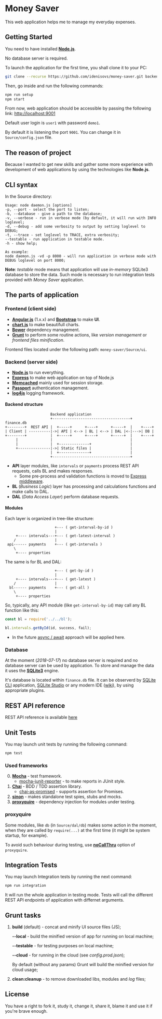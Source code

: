 # Money Saver

This web application helps me to manage my everyday expenses. 

## Getting Started

You need to have installed [**Node.js**](https://nodejs.org/en/).

No database server is required.

To launch the application for the first time, you shall clone it to your PC:

```bash
git clone --recurse https://github.com/idenisovs/money-saver.git backend
```

Then, go inside and run the following commands:

```bash
npm run setup
npm start
```

From now, web application should be accessible by passing the following link: [http://localhost:9001](http://localhost:9001)

Default user login is `user1` with password `demo1`.

By default it is listening the port `9001`. You can change it in `Source/config.json` file.

## The reason of project

Because I wanted to get new skills and gather some more experience with development of web applications by using the technologies like **Node.js**.

## CLI syntax

In the Source directory:

```
Usage: node daemon.js [options]
-p, --port - select the port to listen;
-b, --database - give a path to the database;
-v, --verbose - run in verbose mode (by default, it will run with INFO loglevel;
-d, --debug - add some verbosity to output by setting loglevel to DEBUG;
-t, --trace - set loglevel to TRACE, extra verbosity;
--testable - run application in testable mode.
-h - show help;

As example:
node daemon.js -vd -p 8000 - will run application in verbose mode with DEBUG loglevel on port 8000;
```

**Note**: _testable_ mode means that application will use _in-memory_ SQLite3 database to store the data. Such mode is necessary to run integration tests provided with _Money Saver_ application.

## The parts of application

### Frontend (client side)

* [**Angular.js**](https://angularjs.org/) (1.x.x) and [**Bootstrap**](https://getbootstrap.com/) to make **UI**.
* [**chart.js**](https://www.chartjs.org/) to make beautifull charts.
* [**Bower**](https://bower.io/) dependency management.
* [**Grunt**](https://gruntjs.com/) to perform some routine actions, like _version management_ or _frontend files minification_.

Frontend files located under the following path: `money-saver/Source/ui`.

### Backend (server side)

* [**Node.js**](https://nodejs.org/en/) to run everything.
* [**Express**](http://expressjs.com/) to make web application on top of Node.js
* [**Memcached**](https://memcached.org/) mainly used for session storage.
* [**Passport**](http://www.passportjs.org/) authentication management.
* [**log4js**](https://www.npmjs.com/package/log4js) logging framework.

#### Backend structure

```
                     Backend application
                     +------------------------------------+    finance.db
+--------+  REST API |  +-----+      +----+      +-----+  |    +----+
| Client | ----------|->| API | <--> | BL | <--> | DAL |<-|--->| DB |
+--------+           |  +-----+      +----+      +-----+  |    +----+
     |               |                                    |
     |               |  +--------------+                  |
     +---------------|->| Static files |                  |
                     |  +--------------+                  |
                     +------------------------------------+    
```

* **API** layer modules, like `intervals` or `payments` process REST API requests, calls BL and makes responses.
    * Some pre-process and validation functions is moved to [Express middleware](http://expressjs.com/en/guide/writing-middleware.html).
* **BL** (_Business Logic_) layer has processing and calculations functions and make calls to DAL.
* **DAL** (_Data Access Layer_) perform database requests.

#### Modules

Each layer is organized in tree-like structure:  

```
                       +--- ( get-interval-by-id )
                       |
     +---- intervals---+--- ( get-latest-interval )
    /                  |
 api------ payments    +--- ( get-intervals )
    \
     +---- properties
```

The same is for BL and DAL:

```
                       +--- ( get-by-id )
                       |
     +---- intervals---+--- ( get-latest )
    /                  |
  bl------ payments    +--- ( get-all )
    \
     +---- properties
```

So, typically, any API module (like `get-interval-by-id`) may call any BL function like this:

```js
const bl = require('../../bl');

bl.intervals.getById(id, success, fail);
``` 

* In the future [async / await](https://javascript.info/async-await) approach will be applied here.  

### Database

At the moment (_2018-07-17_) no database server is required and no database server can be used by application. To store and manage the data it uses the [**SQLite3**](https://www.sqlite.org/index.html) engine.

It's database is located within `finance.db` file. It can be observerd by [SQLite CLI](https://www.sqlite.org/cli.html) application, [SQLite Studio](https://sqlitestudio.pl/index.rvt) or any modern IDE ([wiki](https://en.wikipedia.org/wiki/Integrated_development_environment)), by using appropriate plugins.

## REST API reference

REST API reference is available [here](./rest-api.md)

## Unit Tests

You may launch unit tests by running the following command:

```bash
npm test
```

### Used frameworks

0. [**Mocha**](https://mochajs.org/) - test framework.
    * [mocha-junit-reporter](https://www.npmjs.com/package/mocha-junit-reporter) - to make reports in JUnit style.
0. [**Chai**](http://www.chaijs.com/) - BDD / TDD assertion library.
    * [chai-as-promised](https://github.com/domenic/chai-as-promised) - supports assertion for Promises.
0. [**sinon**](http://sinonjs.org/) - makes standalone test spies, stubs and mocks. 
0. [**proxyquire**](https://github.com/thlorenz/proxyquire) - dependency injection for modules under testing. 

### proxyquire

Some modules, like `db` (in `Source/dal/db`) makes some action in the moment, when they are called by `require(...)` at the first time (it might be system startup, for example).

To avoid such behaviour during testing, use [**noCallThru**](https://github.com/thlorenz/proxyquire#preventing-call-thru-to-original-dependency) option of `proxyquire`.

## Integration Tests

You may launch Integration tests by running the next command:

```bash
npm run integration
```

It will run the whole application in testing mode. Tests will call the different REST API endpoints of application with differnet arguments.

## Grunt tasks

1. **build** (default) - concat and minify UI source files (JS);
    
    **--local** - build the minified version of app for running on local machine;
    
    **--testable** - for testing purposes on local machine;
    
    **--cloud** - for running in the cloud (see _config.prod.json_);
    
    By default (without any params) Grunt will build the minified version for cloud usage;
    
2. **clean:cleanup** - to remove downloaded libs, modules and _log_ files;

## License

You have a right to fork it, study it, change it, share it, blame it and use it if you're brave enough.
